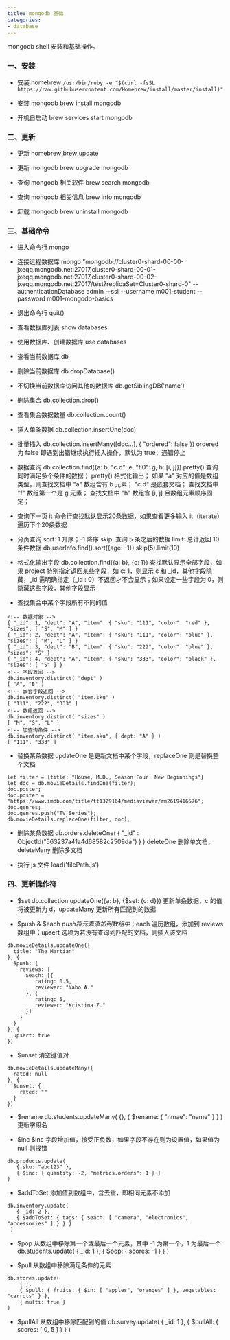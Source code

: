 ```yaml
---
title: mongodb 基础
categories:
- database
---
```

mongodb shell 安装和基础操作。
<!--more--> 
### 一、安装
- 安装 homebrew
`/usr/bin/ruby -e "$(curl -fsSL https://raw.githubusercontent.com/Homebrew/install/master/install)"`

- 安装 mongodb
brew install mongodb

- 开机自启动
brew services start mongodb

### 二、更新
- 更新 homebrew
brew update

- 更新 mongodb
brew upgrade mongodb

- 查询 mongodb 相关软件
brew search mongodb

- 查询 mongodb 相关信息
brew info mongodb

- 卸载 mongodb
brew uninstall mongodb

### 三、基础命令
- 进入命令行
mongo

- 连接远程数据库
mongo "mongodb://cluster0-shard-00-00-jxeqq.mongodb.net:27017,cluster0-shard-00-01-jxeqq.mongodb.net:27017,cluster0-shard-00-02-jxeqq.mongodb.net:27017/test?replicaSet=Cluster0-shard-0" --authenticationDatabase admin --ssl --username m001-student --password m001-mongodb-basics

- 退出命令行
quit()

- 查看数据库列表
show databases

- 使用数据库、创建数据库
use databases

- 查看当前数据库
db

- 删除当前数据库
db.dropDatabase()

- 不切换当前数据库访问其他的数据库
db.getSiblingDB('name')

- 删除集合
db.collection.drop()

- 查看集合数据数量
db.collection.count()

- 插入单条数据
db.collection.insertOne(doc)

- 批量插入
db.collection.insertMany([doc...], { "ordered": false })
ordered 为 false 即遇到出错继续执行插入操作，默认为 true，遇错停止

- 数据查询
db.collection.find({a: b, "c.d": e, "f.0": g, h: [i, j]}).pretty()
查询同时满足多个条件的数据；
pretty() 格式化输出；
如果 "a" 对应的值是数组类型，则查找文档中 "a" 数组含有 b 元素；
"c.d" 是嵌套文档；
查找文档中 "f" 数组第一个是 g 元素；
查找文档中 "h" 数组含 [i, j] 且数组元素顺序固定；

- 查询下一页
it
命令行查找默认显示20条数据，如果查看更多输入 it（iterate）遍历下个20条数据

- 分页查询
sort: 1 升序；-1 降序
skip: 查询 5 条之后的数据
limit: 总计返回 10 条件数据
db.userInfo.find().sort({age: -1}).skip(5).limit(10)

- 格式化输出字段
db.collection.find({a: b}, {c: 1})
查找默认显示全部字段，如果 project 特别指定返回某些字段，如 c: 1，则显示 c 和 _id，其他字段隐藏，_id 需明确指定（_id : 0）不返回才不会显示；如果设定一些字段为 0，则隐藏这些字段，其他字段显示

- 查找集合中某个字段所有不同的值
```
<!-- 数据对象 -->
{ "_id": 1, "dept": "A", "item": { "sku": "111", "color": "red" }, "sizes": [ "S", "M" ] }
{ "_id": 2, "dept": "A", "item": { "sku": "111", "color": "blue" }, "sizes": [ "M", "L" ] }
{ "_id": 3, "dept": "B", "item": { "sku": "222", "color": "blue" }, "sizes": "S" }
{ "_id": 4, "dept": "A", "item": { "sku": "333", "color": "black" }, "sizes": [ "S" ] }
<!-- 字段返回 -->
db.inventory.distinct( "dept" )
[ "A", "B" ]
<!-- 嵌套字段返回 -->
db.inventory.distinct( "item.sku" )
[ "111", "222", "333" ]
<!-- 数组返回 -->
db.inventory.distinct( "sizes" )
[ "M", "S", "L" ]
<!-- 加查询条件 -->
db.inventory.distinct( "item.sku", { dept: "A" } )
[ "111", "333" ]
```

- 替换某条数据
updateOne 是更新文档中某个字段，replaceOne 则是替换整个文档
```
let filter = {title: "House, M.D., Season Four: New Beginnings"}
let doc = db.movieDetails.findOne(filter);
doc.poster;
doc.poster = "https://www.imdb.com/title/tt1329164/mediaviewer/rm2619416576";
doc.genres;
doc.genres.push("TV Series");
db.movieDetails.replaceOne(filter, doc);
```

- 删除某条数据
db.orders.deleteOne( { "_id" : ObjectId("563237a41a4d68582c2509da") } )
deleteOne 删除单文档，deleteMany 删除多文档

- 执行 js 文件
load('filePath.js')

### 四、更新操作符
- $set
db.collection.updateOne({a: b}, {$set: {c: d}})
更新单条数据，c 的值将被更新为 d，updateMany 更新所有匹配到的数据

- $push & $each
$push 将元素添加到数组中；$each 遍历数组，添加到 reviews 数组中；upsert 选项为若没有查询到匹配的文档，则插入该文档
```
db.movieDetails.updateOne({
  title: "The Martian"
}, {
  $push: {
    reviews: {
      $each: [{
         rating: 0.5,
         reviewer: "Yabo A."
      }, {
         rating: 5,
         reviewer: "Kristina Z."
      }]
    }
  }
}, {
  upsert: true
})
```

- $unset
清空键值对
```
db.movieDetails.updateMany({
  rated: null
}, {
  $unset: {
    rated: ""
  }
})
```

- $rename
db.students.updateMany( {}, { $rename: { "nmae": "name" } } )
更新字段名

- $inc
$inc 字段增加值，接受正负数，如果字段不存在则为设置值，如果值为 null 则报错
```
db.products.update(
   { sku: "abc123" },
   { $inc: { quantity: -2, "metrics.orders": 1 } }
)
```

- $addToSet
添加值到数组中，含去重，即相同元素不添加
```
db.inventory.update(
   { _id: 2 },
   { $addToSet: { tags: { $each: [ "camera", "electronics", "accessories" ] } } }
 )
```

- $pop
从数组中移除第一个或最后一个元素，其中 -1 为第一个，1 为最后一个
db.students.update( { _id: 1 }, { $pop: { scores: -1 } } )

- $pull
从数组中移除满足条件的元素
```
db.stores.update(
    { },
    { $pull: { fruits: { $in: [ "apples", "oranges" ] }, vegetables: "carrots" } },
    { multi: true }
)
```

- $pullAll
从数组中移除匹配到的值
db.survey.update( { _id: 1 }, { $pullAll: { scores: [ 0, 5 ] } } )

